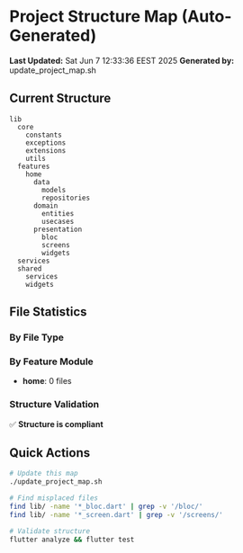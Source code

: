 # Project Structure Map (Auto-Generated)

**Last Updated:** Sat Jun  7 12:33:36 EEST 2025
**Generated by:** update_project_map.sh

## Current Structure

```
lib
  core
    constants
    exceptions
    extensions
    utils
  features
    home
      data
        models
        repositories
      domain
        entities
        usecases
      presentation
        bloc
        screens
        widgets
  services
  shared
    services
    widgets
```

## File Statistics

### By File Type

### By Feature Module
- **home**:        0 files

### Structure Validation
✅ **Structure is compliant**

## Quick Actions

```bash
# Update this map
./update_project_map.sh

# Find misplaced files
find lib/ -name '*_bloc.dart' | grep -v '/bloc/'
find lib/ -name '*_screen.dart' | grep -v '/screens/'

# Validate structure
flutter analyze && flutter test
```
